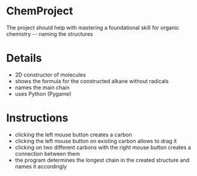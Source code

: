 # ChemProject
The project should help with mastering a foundational skill for organic chemistry -- naming the structures

# Details
- 2D constructor of molecules
- shows the formula for the constructed alkane without radicals
- names the main chain
- uses Python (Pygame)

# Instructions
- clicking the left mouse button creates a carbon
- clicking the left mouse button on existing carbon allows to drag it
- clicking on two different carbons with the right mouse button creates a connection between them
- the program determines the longest chain in the created structure and names it accordingly
